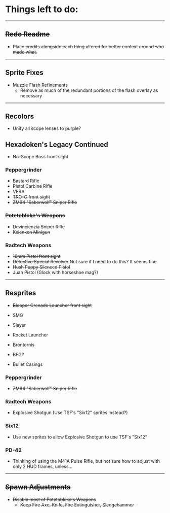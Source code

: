 # Things left to do:

---
## ~~Redo Readme~~
- ~~Place credits alongside each thing altered for better context around who made what.~~

---
## Sprite Fixes

- Muzzle Flash Refinements
  - Remove as much of the redundant portions of the flash overlay as necessary

---
## Recolors

- Unify all scope lenses to purple?

## Hexadoken's Legacy Continued
- No-Scope Boss front sight

### Peppergrinder
- Bastard Rifle
- Pistol Carbine Rifle
- VERA
- ~~TRO-G front sight~~
- ~~ZM94 "Saberwolf" Sniper Rifle~~

### ~~Potetobloke's Weapons~~
- ~~Devincienzia Sniper Rifle~~
- ~~Kelenken Minigun~~

### Radtech Weapons
- ~~10mm Pistol front sight~~
- ~~Detective Special Revolver~~ Not sure if I need to do this?  It seems fine
- ~~Hush Puppy Silenced Pistol~~
- Juan Pistol (Glock with horseshoe mag?)

---
## Resprites

- ~~Blooper Grenade Launcher front sight~~
- SMG
- Slayer
- Rocket Launcher
- Brontornis
- BFG?

- Bullet Casings

### Peppergrinder
- ~~ZM94 "Saberwolf" Sniper Rifle~~

### Radtech Weapons
- Explosive Shotgun (Use TSF's "Six12" sprites instead?)

### Six12
- Use new sprites to allow Explosive Shotgun to use TSF's "Six12"

### PD-42
- Thinking of using the M41A Pulse Rifle, but not sure how to adjust with only 2 HUD frames, unless...

---
## ~~Spawn Adjustments~~
- ~~Disable most of Potetobloke's Weapons~~
	- ~~Keep Fire Axe, Knife, Fire Extinguisher, Sledgehammer~~